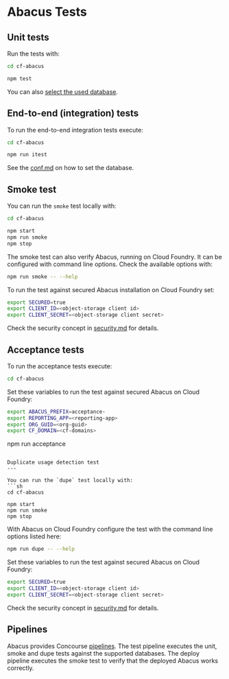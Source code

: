 Abacus Tests
===

Unit tests
---

Run the tests with:
```sh
cd cf-abacus

npm test
```

You can also [select the used database](https://github.com/cloudfoundry-incubator/cf-abacus/blob/master/doc/conf.md#local-configuration).


End-to-end (integration) tests
---

To run the end-to-end integration tests execute:
```sh
cd cf-abacus

npm run itest
```

See the [conf.md](https://github.com/cloudfoundry-incubator/cf-abacus/blob/master/doc/conf.md#local-configuration) on how to set the database.


Smoke test
---

You can run the `smoke` test locally with:
```sh
cd cf-abacus

npm start
npm run smoke
npm stop
```

The smoke test can also verify Abacus, running on Cloud Foundry. It can be configured with command line options. Check the available options with:
```sh
npm run smoke -- --help
```

To run the test against secured Abacus installation on Cloud Foundry set:
```sh
export SECURED=true
export CLIENT_ID=<object-storage client id>
export CLIENT_SECRET=<object-storage client secret>
```

Check the security concept in [security.md](security.md) for details.

Acceptance tests
---

To run the acceptance tests execute:
```sh
cd cf-abacus
```

Set these variables to run the test against secured Abacus on Cloud Foundry:
```sh
export ABACUS_PREFIX=acceptance-
export REPORTING_APP=<reporting-app>
export ORG_GUID=<org-guid>
export CF_DOMAIN=<cf-domains>
```

npm run acceptance
```

Duplicate usage detection test
---

You can run the `dupe` test locally with:
```sh
cd cf-abacus

npm start
npm run smoke
npm stop
```

With Abacus on Cloud Foundry configure the test with the command line options listed here:
```sh
npm run dupe -- --help
```

Set these variables to run the test against secured Abacus on Cloud Foundry:
```sh
export SECURED=true
export CLIENT_ID=<object-storage client id>
export CLIENT_SECRET=<object-storage client secret>
```

Check the security concept in [security.md](security.md) for details.


Pipelines
---

Abacus provides Concourse [pipelines](https://github.com/cloudfoundry-incubator/cf-abacus/tree/master/etc/concourse). The test pipeline executes the unit, smoke and dupe tests against the supported databases. The deploy pipeline executes the smoke test to verify that the deployed Abacus works correctly.

